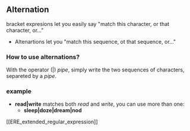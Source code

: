 ## Alternation

bracket expresions let you easily say "match this character, or that character, or..." 

 * Altenartions let you "match this sequence, ot that sequence, or..." 

### How to use alternations?

With the operator (|) *pipe*, simply write the two sequences of characters, separeted by a *pipe*.

### example

 * **read|write** matches both *read* and *write*, you can use more than one: 
	* **sleep|doze|dream|nod**


[[ERE_extended_regular_expression]]
